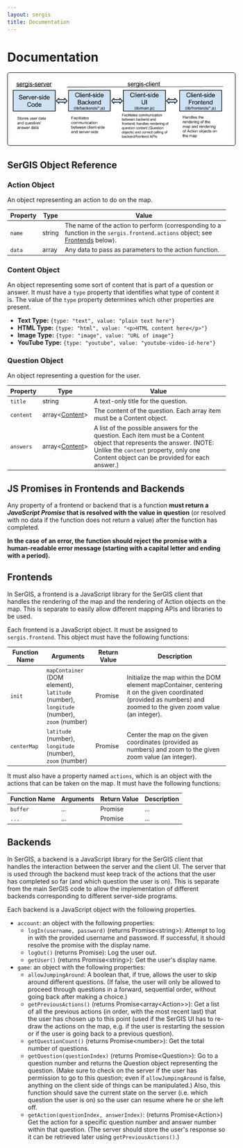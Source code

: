 ```yaml
---
layout: sergis
title: Documentation
---
```

# Documentation

<p style="text-align: center;"><img src="server-client.png" style="border: 1px solid black; padding: 10px; border-radius: 5px;"></p>

## SerGIS Object Reference

### Action Object

An object representing an action to do on the map.

| Property | Type   | Value
| -------- | -----  | -----
| `name`   | string |  The name of the action to perform (corresponding to a function in the `sergis.frontend.actions` object; see [Frontends](#frontends) below).
| `data`   | array  | Any data to pass as parameters to the action function.

### Content Object

An object representing some sort of content that is part of a question or answer. It must have a `type` property that identifies what type of content it is. The value of the `type` property determines which other properties are present.

 - **Text Type:** `{type: "text", value: "plain text here"}`
 - **HTML Type:** `{type: "html", value: "<p>HTML content here</p>"}`
 - **Image Type:** `{type: "image", value: "URL of image"}`
 - **YouTube Type:** `{type: "youtube", value: "youtube-video-id-here"}`

### Question Object

An object representing a question for the user.

| Property  | Type   | Value
| --------  | ----   | -----
| `title`   | string | A text-only title for the question.
| `content` | array&lt;[Content](#content-object "SerGIS Content Object")&gt; | The content of the question. Each array item must be a Content object.
| `answers` | array&lt;[Content](#content-object "SerGIS Content Object")&gt; | A list of the possible answers for the question. Each item must be a Content object that represents the answer. (NOTE: Unlike the `content` property, only one Content object can be provided for each answer.)

## JS Promises in Frontends and Backends

Any property of a frontend or backend that is a function **must return a *JavaScript Promise* that is resolved with the value in question** (or resolved with no data if the function does not return a value) after the function has completed.

**In the case of an error, the function should reject the promise with a human-readable error message (starting with a capital letter and ending with a period).**

## Frontends

In SerGIS, a frontend is a JavaScript library for the SerGIS client that handles the rendering of the map and the rendering of Action objects on the map. This is separate to easily allow different mapping APIs and libraries to be used.

Each frontend is a JavaScript object. It must be assigned to `sergis.frontend`. This object must have the following functions:

| Function Name | Arguments | Return Value | Description
| -------- | ---- | ----- | -----
| `init` | `mapContainer` (DOM element), <br> `latitude` (number), <br> `longitude` (number), <br> `zoom` (number) | Promise | Initialize the map within the DOM element mapContainer, centering it on the given coordinated (provided as numbers) and zoomed to the given zoom value (an integer).
| `centerMap` | `latitude` (number), <br> `longitude` (number), <br> `zoom` (number) | Promise | Center the map on the given coordinates (provided as numbers) and zoom to the given zoom value (an integer).

It must also have a property named `actions`, which is an object with the actions that can be taken on the map. It must have the following functions:

| Function Name | Arguments | Return Value | Description
| ---- | ---- | ---- | ----
| `buffer` | ... | Promise | ...
| `...` | ... | Promise | ...

## Backends

In SerGIS, a backend is a JavaScript library for the SerGIS client that handles the interaction between the server and the client UI. The server that is used through the backend must keep track of the actions that the user has completed so far (and which question the user is on). This is separate from the main SerGIS code to allow the implementation of different backends corresponding to different server-side programs.

Each backend is a JavaScript object with the following properties.

 - `account`: an object with the following properties:
     - `logIn(username, password)` (returns Promise&lt;string&gt;): Attempt to log in with the provided username and password. If successful, it should resolve the promise with the display name.
     - `logOut()` (returns Promise): Log the user out.
     - `getUser()` (returns Promise&lt;string&gt;): Get the user's display name.
 - `game`: an object with the following properties:
     - `allowJumpingAround`: A boolean that, if true, allows the user to skip around different questions. (If false, the user will only be allowed to proceed through questions in a forward, sequential order, without going back after making a choice.)
     - `getPreviousActions()` (returns Promise&lt;array&lt;Action&gt;&gt;): Get a list of all the previous actions (in order, with the most recent last) that the user has chosen up to this point (used if the SerGIS UI has to re-draw the actions on the map, e.g. if the user is restarting the session or if the user is going back to a previous question).
     - `getQuestionCount()` (returns Promise&lt;number&gt;): Get the total number of questions.
     - `getQuestion(questionIndex)` (returns Promise&lt;Question&gt;): Go to a question number and returns the Question object representing the question. (Make sure to check on the server if the user has permission to go to this question; even if `allowJumpingAround` is false, anything on the client side of things can be manipulated.) Also, this function should save the current state on the server (i.e. which question the user is on) so the user can resume where he or she left off.
     - `getAction(questionIndex, answerIndex)`: (returns Promise&lt;Action&gt;) Get the action for a specific question number and answer number within that question. (The server should store the user's response so it can be retrieved later using `getPreviousActions()`.)
